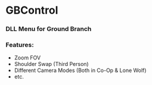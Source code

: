# GBControl


### DLL Menu for Ground Branch









### Features:
* Zoom FOV
* Shoulder Swap (Third Person)
* Different Camera Modes (Both in Co-Op & Lone Wolf)
* etc.
